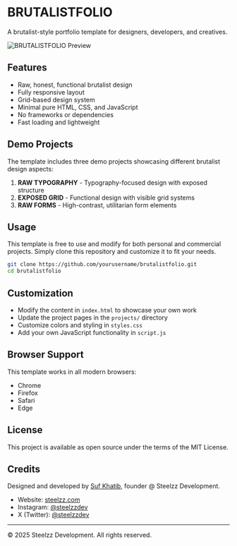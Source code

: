 # BRUTALISTFOLIO

A brutalist-style portfolio template for designers, developers, and creatives.

![BRUTALISTFOLIO Preview](preview.png)

## Features

- Raw, honest, functional brutalist design
- Fully responsive layout
- Grid-based design system
- Minimal pure HTML, CSS, and JavaScript
- No frameworks or dependencies
- Fast loading and lightweight

## Demo Projects

The template includes three demo projects showcasing different brutalist design aspects:

1. **RAW TYPOGRAPHY** - Typography-focused design with exposed structure
2. **EXPOSED GRID** - Functional design with visible grid systems
3. **RAW FORMS** - High-contrast, utilitarian form elements

## Usage

This template is free to use and modify for both personal and commercial projects. Simply clone this repository and customize it to fit your needs.

```bash
git clone https://github.com/yourusername/brutalistfolio.git
cd brutalistfolio
```

## Customization

- Modify the content in `index.html` to showcase your own work
- Update the project pages in the `projects/` directory
- Customize colors and styling in `styles.css`
- Add your own JavaScript functionality in `script.js`

## Browser Support

This template works in all modern browsers:
- Chrome
- Firefox
- Safari
- Edge

## License

This project is available as open source under the terms of the MIT License.

## Credits

Designed and developed by [Suf Khatib](https://steelzz.com), founder @ Steelzz Development.

- Website: [steelzz.com](https://steelzz.com)
- Instagram: [@steelzzdev](https://instagram.com/steelzzdev)
- X (Twitter): [@steelzzdev](https://x.com/steelzzdev)

---

© 2025 Steelzz Development. All rights reserved. 